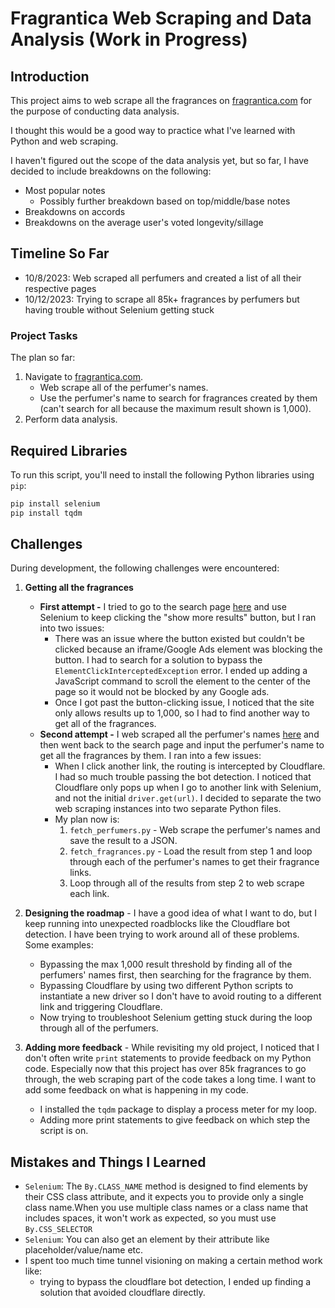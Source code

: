 # Fragrantica Web Scraping and Data Analysis (Work in Progress)

## Introduction

This project aims to web scrape all the fragrances on [fragrantica.com](https://www.fragrantica.com/noses/) for the purpose of conducting data analysis.

I thought this would be a good way to practice what I've learned with Python and web scraping.

I haven't figured out the scope of the data analysis yet, but so far, I have decided to include breakdowns on the following:
- Most popular notes
    - Possibly further breakdown based on top/middle/base notes
- Breakdowns on accords
- Breakdowns on the average user's voted longevity/sillage

## Timeline So Far
- 10/8/2023: Web scraped all perfumers and created a list of all their respective pages
- 10/12/2023: Trying to scrape all 85k+ fragrances by perfumers but having trouble without Selenium getting stuck 

### Project Tasks

The plan so far:

1. Navigate to [fragrantica.com](https://www.fragrantica.com/noses/).
    - Web scrape all of the perfumer's names.
    - Use the perfumer's name to search for fragrances created by them (can't search for all because the maximum result shown is 1,000).
2. Perform data analysis.

## Required Libraries

To run this script, you'll need to install the following Python libraries using `pip`:

```bash
pip install selenium
pip install tqdm
```

## Challenges

During development, the following challenges were encountered:

1. **Getting all the fragrances** 
    - **First attempt -** I tried to go to the search page [here](https://www.fragrantica.com/search/) and use Selenium to keep clicking the "show more results" button, but I ran into two issues:
        - There was an issue where the button existed but couldn't be clicked because an iframe/Google Ads element was blocking the button. I had to search for a solution to bypass the `ElementClickInterceptedException` error. I ended up adding a JavaScript command to scroll the element to the center of the page so it would not be blocked by any Google ads.
        - Once I got past the button-clicking issue, I noticed that the site only allows results up to 1,000, so I had to find another way to get all of the fragrances.
    - **Second attempt -** I web scraped all the perfumer's names [here](https://www.fragrantica.com/noses/) and then went back to the search page and input the perfumer's name to get all the fragrances by them. I ran into a few issues:
        - When I click another link, the routing is intercepted by Cloudflare. I had so much trouble passing the bot detection. I noticed that Cloudflare only pops up when I go to another link with Selenium, and not the initial `driver.get(url)`. I decided to separate the two web scraping instances into two separate Python files. 
        - My plan now is:
            1. `fetch_perfumers.py` - Web scrape the perfumer's names and save the result to a JSON.
            2. `fetch_fragrances.py` - Load the result from step 1 and loop through each of the perfumer's names to get their fragrance links.
            3. Loop through all of the results from step 2 to web scrape each link.

2. **Designing the roadmap** - I have a good idea of what I want to do, but I keep running into unexpected roadblocks like the Cloudflare bot detection. I have been trying to work around all of these problems. Some examples:
    - Bypassing the max 1,000 result threshold by finding all of the perfumers' names first, then searching for the fragrance by them.
    - Bypassing Cloudflare by using two different Python scripts to instantiate a new driver so I don't have to avoid routing to a different link and triggering Cloudflare.
    - Now trying to troubleshoot Selenium getting stuck during the loop through all of the perfumers.

3. **Adding more feedback** - While revisiting my old project, I noticed that I don't often write `print` statements to provide feedback on my Python code. Especially now that this project has over 85k fragrances to go through, the web scraping part of the code takes a long time. I want to add some feedback on what is happening in my code.   
    - I installed the `tqdm` package to display a process meter for my loop.
    - Adding more print statements to give feedback on which step the script is on.


## Mistakes and Things I Learned
- `Selenium`: The `By.CLASS_NAME` method is designed to find elements by their CSS class attribute, and it expects you to provide only a single class name.When you use multiple class names or a class name that includes spaces, it won't work as expected, so you must use `By.CSS_SELECTOR`
- `Selenium`: You can also get an element by their attribute like placeholder/value/name etc.
- I spent too much time tunnel visioning on making a certain method work like:
    - trying to bypass the cloudflare bot detection, I ended up finding a solution that avoided cloudflare directly.